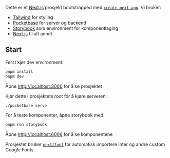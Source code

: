 
Dette er et [Next.js](https://nextjs.org/) prosjekt bootstrapped med [`create-next-app`](https://github.com/vercel/next.js/tree/canary/packages/create-next-app). 
Vi bruker:
* [Tailwind](https://tailwindcss.com) for styling
* [Pocketbase](https://pocketbase.io/) for server og backend
* [Storybook](https://storybook.js.org/)  som environment for komponentlaging
* [Next.js](https://nextjs.org/) til alt annet
  

## Start
Først kjør dev environment:

```bash
pnpm install
pnpm dev
```
Åpne [http://localhost:3000](http://localhost:3000) for å se prosjektet
  
Kjør dette i prosjektets root for å kjøre serveren:
```bash
./pocketbase serve
```
For å teste komponenter, åpne storybook med:
```bash
pnpm run storybook
```
Åpne [http://localhost:6006](http://localhost:3000) for å se komponentene

Prosjektet bruker [`next/font`](https://nextjs.org/docs/basic-features/font-optimization) for automatisk importere Inter og andre custom Google Fonts.
